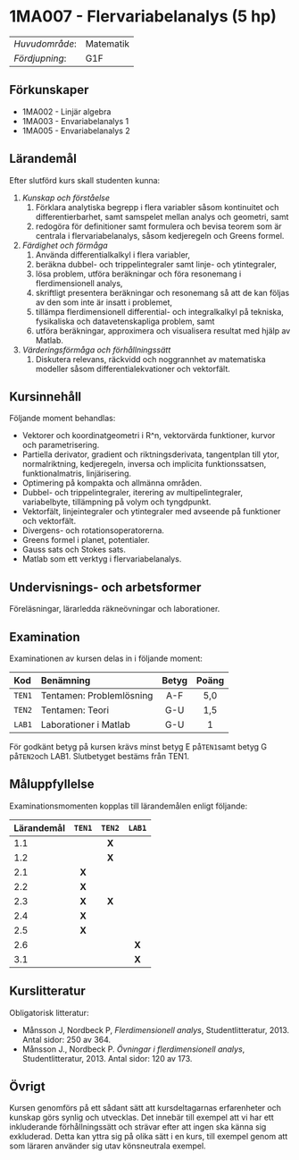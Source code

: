 # 1MA007 - Flervariabelanalys (5 hp)

|     |     |
| --- | --- | 
| *Huvudområde*: | Matematik | 
| *Fördjupning*: | G1F | 

## Förkunskaper

- 1MA002 - Linjär algebra 
- 1MA003 - Envariabelanalys 1
- 1MA005 - Envariabelanalys 2 

## Lärandemål

Efter slutförd kurs skall studenten kunna:

1. *Kunskap och förståelse*
    1. Förklara analytiska begrepp i flera variabler såsom kontinuitet och differentierbarhet, samt samspelet mellan analys och geometri, samt
    2. redogöra för definitioner samt formulera och bevisa teorem som är centrala i flervariabelanalys, såsom kedjeregeln och Greens formel.
2. *Färdighet och förmåga*
    1. Använda differentialkalkyl i flera variabler,
    2. beräkna dubbel- och trippelintegraler samt linje- och ytintegraler,
    3. lösa problem, utföra beräkningar och föra resonemang i flerdimensionell analys,
    4. skriftligt presentera beräkningar och resonemang så att de kan följas av den som inte är insatt i problemet,
    5. tillämpa flerdimensionell differential- och integralkalkyl på tekniska, fysikaliska och datavetenskapliga problem, samt
    6. utföra beräkningar, approximera och visualisera resultat med hjälp av Matlab.
3. *Värderingsförmåga och förhållningssätt*
    1. Diskutera relevans, räckvidd och noggrannhet av matematiska modeller såsom differentialekvationer och vektorfält.


## Kursinnehåll

Följande moment behandlas:

- Vektorer och koordinatgeometri i R^n, vektorvärda funktioner, kurvor och parametrisering.
- Partiella derivator, gradient och riktningsderivata, tangentplan till ytor, normalriktning, kedjeregeln, inversa och implicita funktionssatsen, funktionalmatris, linjärisering.
- Optimering på kompakta och allmänna områden.
- Dubbel- och trippelintegraler, iterering av multipelintegraler, variabelbyte, tillämpning på volym och tyngdpunkt.
- Vektorfält, linjeintegraler och ytintegraler med avseende på funktioner och vektorfält.
- Divergens- och rotationsoperatorerna.
- Greens formel i planet, potentialer.
- Gauss sats och Stokes sats.
- Matlab som ett verktyg i flervariabelanalys.


## Undervisnings- och arbetsformer

Föreläsningar, lärarledda räkneövningar och laborationer.

## Examination

Examinationen av kursen delas in i följande moment:

| Kod  | Benämning                 | Betyg | Poäng |  
| :--- | :------------------------ | :---: | :---: |  
|`TEN1`| Tentamen: Problemlösning  | A-F   | 5,0   |  
|`TEN2`| Tentamen: Teori           | G-U   | 1,5   |  
|`LAB1`| Laborationer i Matlab      | G-U   | 1     |  


För godkänt betyg på kursen krävs minst betyg E på`TEN1`samt betyg G på`TEN2`och LAB1. Slutbetyget bestäms från TEN1.

## Måluppfyllelse

Examinationsmomenten kopplas till lärandemålen enligt följande:

| Lärandemål |`TEN1` |`TEN2` |`LAB1` |  
| :--------- | :---: | :---: | :---: |  
| 1.1        |       | **X** |       |  
| 1.2        |       | **X** |       |  
| 2.1        | **X** |       |       |  
| 2.2        | **X** |       |       |  
| 2.3        | **X** | **X** |       |  
| 2.4        | **X** |       |       |  
| 2.5        | **X** |       |       |  
| 2.6        |       |       | **X** |  
| 3.1        |       |       | **X** |  


## Kurslitteratur

Obligatorisk litteratur: 

- Månsson J, Nordbeck P, *Flerdimensionell analys*, Studentlitteratur, 2013. Antal sidor: 250 av 364. 
- Månsson J., Nordbeck P. *Övningar i flerdimensionell analys*, Studentlitteratur, 2013. Antal sidor: 120 av 173. 

## Övrigt

Kursen genomförs på ett sådant sätt att kursdeltagarnas erfarenheter och kunskap görs synlig och utvecklas. Det innebär till exempel att vi har ett inkluderande förhållningssätt och strävar efter att ingen ska känna sig exkluderad. Detta kan yttra sig på olika sätt i en kurs, till exempel genom att som läraren använder sig utav könsneutrala exempel.